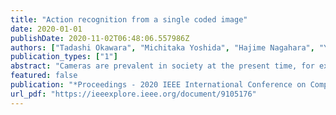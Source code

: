 ```yaml
---
title: "Action recognition from a single coded image"
date: 2020-01-01
publishDate: 2020-11-02T06:48:06.557986Z
authors: ["Tadashi Okawara", "Michitaka Yoshida", "Hajime Nagahara", "Yasushi Yagi"]
publication_types: ["1"]
abstract: "Cameras are prevalent in society at the present time, for example, surveillance cameras, and smartphones equipped with cameras and smart speakers. There is an increasing demand to analyze human actions from these cameras to detect unusual behavior or within a man-machine interface for Internet of Things (IoT) devices. For a camera, there is a trade-off between spatial resolution and frame rate. A feasible approach to overcome this trade-off is compressive video sensing. Compressive video sensing uses random coded exposure and reconstructs higher than read out of sensor frame rate video from a single coded image. It is possible to recognize an action in a scene from a single coded image because the image contains multiple temporal information for reconstructing a video. In this paper, we propose reconstruction-free action recognition from a single coded exposure image. We also proposed deep sensing framework which models camera sensing and classification models into convolutional neural network (CNN) and jointly optimize the coded exposure and classification model simultaneously. We demonstrated that the proposed method can recognize human actions from only a single coded image. We also compared it with competitive inputs, such as low-resolution video with a high frame rate and high-resolution video with a single frame in simulation and real experiments."
featured: false
publication: "*Proceedings - 2020 IEEE International Conference on Computational Photography (ICCP)*"
url_pdf: "https://ieeexplore.ieee.org/document/9105176"
---
```


